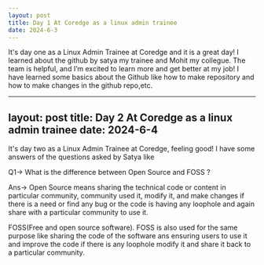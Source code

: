 ```yaml
---
layout: post
title: Day 1 At Coredge as a linux admin trainee
date: 2024-6-3
---
```


It's day one as a Linux Admin Trainee at Coredge and it is a great day!
I learned about the github by satya my trainee and Mohit my collegue. 
The team is helpful, and I’m excited to learn more and get better at my job!
I have learned some basics about the Github like how to make repository
and how to make changes in the github repo,etc.

---
layout: post
title: Day 2 At Coredge as a linux admin trainee
date: 2024-6-4
---

It's day two as a Linux Admin Trainee at Coredge, feeling good!
I have some answers of the questions asked by Satya like

Q1-> What is the difference between Open Source and FOSS ?

Ans-> Open Source means sharing the technical code or content in particular community, community used it,
modify it, and make changes if there is a need or find
any bug or the code is having any loophole and again share with a 
particular community to use it.

FOSS(Free and open source software).
FOSS is also used for the same purpose like sharing the code of the software  ans ensuring users to 
use it and improve the code if there is any loophole modify it and share it back to a particular community.

